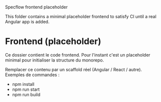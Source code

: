Specflow frontend placeholder

This folder contains a minimal placeholder frontend to satisfy CI until a real Angular app is added.
# Frontend (placeholder)

Ce dossier contient le code frontend. Pour l'instant c'est un placeholder minimal pour initialiser la structure du monorepo.

Remplacer ce contenu par un scaffold réel (Angular / React / autre). Exemples de commandes :

- npm install
- npm run start
- npm run build
